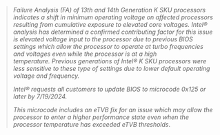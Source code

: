 > *Failure Analysis (FA) of 13th and 14th Generation K SKU processors indicates a shift in minimum operating voltage on affected processors resulting from cumulative exposure to elevated core voltages. Intel® analysis has determined a confirmed contributing factor for this issue is elevated voltage input to the processor due to previous BIOS settings which allow the processor to operate at turbo frequencies and voltages even while the processor is at a high temperature. Previous generations of Intel® K SKU processors were less sensitive to these type of settings due to lower default operating voltage and frequency.*
>
> *Intel® requests all customers to update BIOS to microcode 0x125 or later by 7/19/2024.*
>
> *This microcode includes an eTVB fix for an issue which may allow the processor to enter a higher performance state even when the processor temperature has exceeded eTVB thresholds*.
